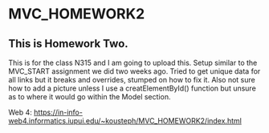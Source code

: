 # MVC_HOMEWORK2

## This is Homework Two.

This is for the class N315 and I am going to upload this. Setup similar to the MVC_START assignment we did two weeks ago. Tried to get unique data for all links but it breaks and overrides, stumped on how to fix it. Also not sure how to add a picture unless I use a creatElementById() function but unsure as to where it would go within the Model section.

Web 4: https://in-info-web4.informatics.iupui.edu/~kousteph/MVC_HOMEWORK2/index.html
